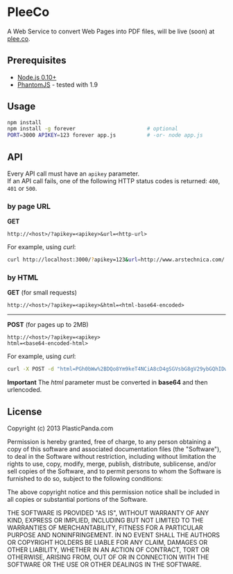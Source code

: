 PleeCo
=======

A Web Service to convert Web Pages into PDF files, will be live (soon) at [plee.co](http://plee.co).


## Prerequisites

* [Node.js 0.10+](http://nodejs.org)
* [PhantomJS](http://phantomjs.org/) - tested with 1.9


## Usage

```bash
npm install
npm install -g forever                       # optional
PORT=3000 APIKEY=123 forever app.js          # -or- node app.js
```


## API

Every API call must have an ```apikey``` parameter.<br />
If an API call fails, one of the following HTTP status codes is returned: ```400```, ```401``` or ```500```.


### by page URL


**GET**

    http://<host>/?apikey=<apikey>&url=<http-url>

For example, using *curl*:

```bash
curl http://localhost:3000/?apikey=123&url=http://www.arstechnica.com/
```


### by HTML

**GET** (for small requests)

    http://<host>/?apikey=<apikey>&html=<html-base64-encoded>

---

**POST** (for pages up to 2MB)

    http://<host>/?apikey=<apikey>
    html=<base64-encoded-html>


For example, using *curl*:

```bash
curl -X POST -d "html=PGh0bWw%2BDQo8Ym9keT4NCiA8cD4gSGVsbG8gV29ybGQhIDwvcD4NCjwvYm9keT4NCjwvaHRtbD4%3D" -H "Content-type: application/x-www-form-urlencoded" http://localhost:3000/?apikey=123
```

**Important** The *html* parameter must be converted in **base64** and then urlencoded.




## License ##

Copyright (c) 2013 PlasticPanda.com

Permission is hereby granted, free of charge, to any person obtaining a copy
of this software and associated documentation files (the "Software"), to deal
in the Software without restriction, including without limitation the rights
to use, copy, modify, merge, publish, distribute, sublicense, and/or sell
copies of the Software, and to permit persons to whom the Software is
furnished to do so, subject to the following conditions:

The above copyright notice and this permission notice shall be included in all
copies or substantial portions of the Software.

THE SOFTWARE IS PROVIDED "AS IS", WITHOUT WARRANTY OF ANY KIND, EXPRESS OR
IMPLIED, INCLUDING BUT NOT LIMITED TO THE WARRANTIES OF MERCHANTABILITY,
FITNESS FOR A PARTICULAR PURPOSE AND NONINFRINGEMENT. IN NO EVENT SHALL THE
AUTHORS OR COPYRIGHT HOLDERS BE LIABLE FOR ANY CLAIM, DAMAGES OR OTHER
LIABILITY, WHETHER IN AN ACTION OF CONTRACT, TORT OR OTHERWISE, ARISING FROM,
OUT OF OR IN CONNECTION WITH THE SOFTWARE OR THE USE OR OTHER DEALINGS IN THE
SOFTWARE.
